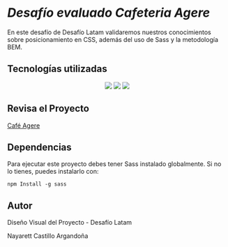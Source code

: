 # <em>Desafío evaluado Cafeteria Agere </em>
 En este desafío de Desafío Latam validaremos nuestros conocimientos sobre posicionamiento en CSS,
además del uso de Sass y la metodología BEM.

## Tecnologías utilizadas
<p align="center">
  <img src="https://img.shields.io/badge/HTML-orange" />
<img src="https://img.shields.io/badge/CSS-blue" />
<img src="https://img.shields.io/badge/SASS-fuchsia" />

## Revisa el Proyecto
[Café Agere](https://nayiac.github.io/cafe_agere/)

## Dependencias  
Para ejecutar este proyecto debes tener Sass instalado globalmente. Si no lo tienes, puedes instalarlo con:
```
npm Install -g sass
```

## Autor
<p>Diseño Visual del Proyecto - Desafío Latam<p/> 
<p>Nayarett Castillo Argandoña<p/>
